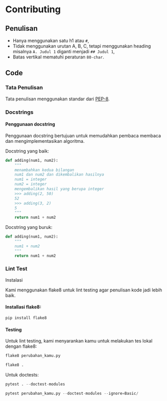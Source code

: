 # Contributing

## Penulisan

- Hanya menggunakan satu h1 atau `#`,
- Tidak menggunakan urutan A, B, C, tetapi menggunakan heading misalnya
  `A. Judul 1` diganti menjadi `## Judul 1`,
- Batas vertikal mematuhi peraturan `80-char`.

## Code

### Tata Penulisan

Tata penulisan menggunakan standar dari [PEP-8](https://peps.python.org/pep-0008/).

### Docstrings

#### Penggunaan docstring

Penggunaan docstring bertujuan untuk memudahkan pembaca membaca dan
mengimplementasikan algoritma.

Docstring yang baik:

```Python
def adding(num1, num2):
    """
    menambahkan kedua bilangan
    num1 dan num2 dan dikembalikan hasilnya
    num1 = integer
    num2 = integer
    mengembalikan hasil yang berupa integer
    >>> adding(2, 50)
    52
    >>> adding(3, 2)
    5
    """
    return num1 + num2
```

Docstring yang buruk:

```Python
def adding(num1, num2):
    """
    num1 + num2
    """
    return num1 + num2
```

### Lint Test

Instalasi

Kami menggunakan flake8 untuk lint testing agar penulisan kode jadi lebih baik.

#### Installasi flake8:

```bash
pip install flake8
```

#### Testing

Untuk lint testing, kami menyarankan kamu untuk melakukan tes lokal dengan flake8:

```Python
flake8 perubahan_kamu.py

flake8 .
```

Untuk doctests:

```Python
pytest . --doctest-modules

pytest perubahan_kamu.py --doctest-modules --ignore=Basic/
```
